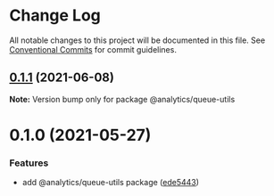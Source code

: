 # Change Log

All notable changes to this project will be documented in this file.
See [Conventional Commits](https://conventionalcommits.org) for commit guidelines.

## [0.1.1](https://github.com/DavidWells/analytics/tree/master/packages/analytics-util-queue/compare/@analytics/queue-utils@0.1.0...@analytics/queue-utils@0.1.1) (2021-06-08)

**Note:** Version bump only for package @analytics/queue-utils





# 0.1.0 (2021-05-27)


### Features

* add @analytics/queue-utils package ([ede5443](https://github.com/DavidWells/analytics/tree/master/packages/analytics-util-queue/commit/ede5443))
